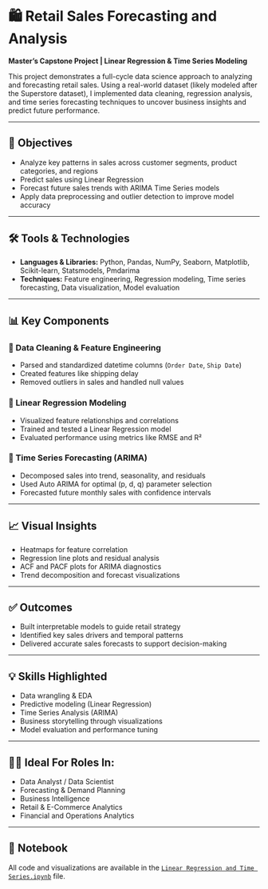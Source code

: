 # 🛍️ Retail Sales Forecasting and Analysis  
**Master’s Capstone Project | Linear Regression & Time Series Modeling**

This project demonstrates a full-cycle data science approach to analyzing and forecasting retail sales. Using a real-world dataset (likely modeled after the Superstore dataset), I implemented data cleaning, regression analysis, and time series forecasting techniques to uncover business insights and predict future performance.

---

## 📌 Objectives  
- Analyze key patterns in sales across customer segments, product categories, and regions  
- Predict sales using Linear Regression  
- Forecast future sales trends with ARIMA Time Series models  
- Apply data preprocessing and outlier detection to improve model accuracy

---

## 🛠️ Tools & Technologies  
- **Languages & Libraries:** Python, Pandas, NumPy, Seaborn, Matplotlib, Scikit-learn, Statsmodels, Pmdarima  
- **Techniques:** Feature engineering, Regression modeling, Time series forecasting, Data visualization, Model evaluation

---

## 📊 Key Components  

### 🔹 Data Cleaning & Feature Engineering
- Parsed and standardized datetime columns (`Order Date`, `Ship Date`)
- Created features like shipping delay
- Removed outliers in sales and handled null values

### 🔹 Linear Regression Modeling
- Visualized feature relationships and correlations  
- Trained and tested a Linear Regression model  
- Evaluated performance using metrics like RMSE and R²

### 🔹 Time Series Forecasting (ARIMA)
- Decomposed sales into trend, seasonality, and residuals  
- Used Auto ARIMA for optimal (p, d, q) parameter selection  
- Forecasted future monthly sales with confidence intervals

---

## 📈 Visual Insights  
- Heatmaps for feature correlation  
- Regression line plots and residual analysis  
- ACF and PACF plots for ARIMA diagnostics  
- Trend decomposition and forecast visualizations

---

## ✅ Outcomes  
- Built interpretable models to guide retail strategy  
- Identified key sales drivers and temporal patterns  
- Delivered accurate sales forecasts to support decision-making

---

## 💡 Skills Highlighted  
- Data wrangling & EDA  
- Predictive modeling (Linear Regression)  
- Time Series Analysis (ARIMA)  
- Business storytelling through visualizations  
- Model evaluation and performance tuning

---

## 👩‍💼 Ideal For Roles In:
- Data Analyst / Data Scientist  
- Forecasting & Demand Planning  
- Business Intelligence  
- Retail & E-Commerce Analytics  
- Financial and Operations Analytics  

---

## 📂 Notebook  
All code and visualizations are available in the [`Linear Regression and Time Series.ipynb`](./Linear%20Regression%20and%20Time%20Series.ipynb) file.
